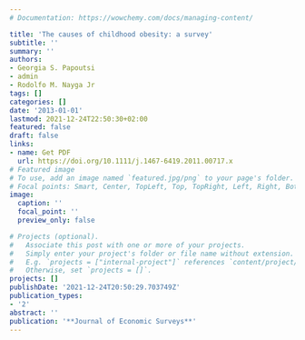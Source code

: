 ```yaml
---
# Documentation: https://wowchemy.com/docs/managing-content/

title: 'The causes of childhood obesity: a survey'
subtitle: ''
summary: ''
authors:
- Georgia S. Papoutsi
- admin
- Rodolfo M. Nayga Jr
tags: []
categories: []
date: '2013-01-01'
lastmod: 2021-12-24T22:50:30+02:00
featured: false
draft: false
links: 
- name: Get PDF
  url: https://doi.org/10.1111/j.1467-6419.2011.00717.x
# Featured image
# To use, add an image named `featured.jpg/png` to your page's folder.
# Focal points: Smart, Center, TopLeft, Top, TopRight, Left, Right, BottomLeft, Bottom, BottomRight.
image:
  caption: ''
  focal_point: ''
  preview_only: false

# Projects (optional).
#   Associate this post with one or more of your projects.
#   Simply enter your project's folder or file name without extension.
#   E.g. `projects = ["internal-project"]` references `content/project/deep-learning/index.md`.
#   Otherwise, set `projects = []`.
projects: []
publishDate: '2021-12-24T20:50:29.703749Z'
publication_types:
- '2'
abstract: ''
publication: '**Journal of Economic Surveys**'
---
```

